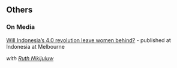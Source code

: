 ## Others
### On Media

[Will Indonesia’s 4.0 revolution leave women behind?](https://indonesiaatmelbourne.unimelb.edu.au/will-indonesias-4-0-revolution-leave-women-behind/?fbclid=IwAR1ImqB1X9iqCRCQxkkJmJ-c7bCTD1leEaYH6wV174JblIuf2kNIUFcYRlo) - published at Indonesia at Melbourne

_with [Ruth Nikijuluw](https://www.linkedin.com/in/ruth-nikijuluw/?originalSubdomain=au)_

